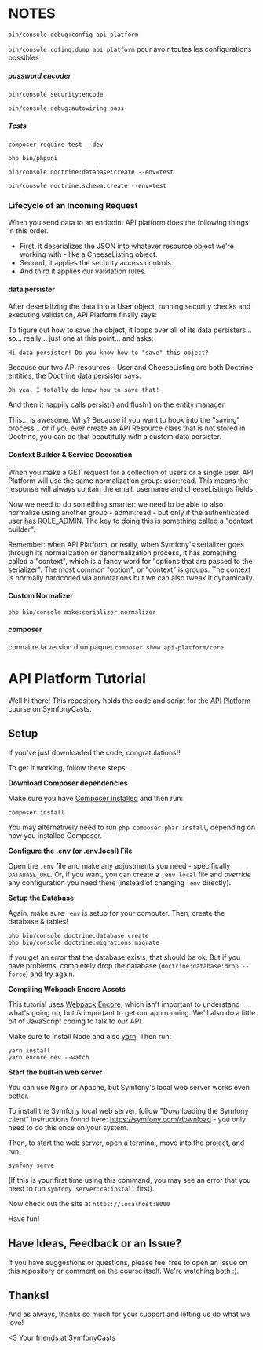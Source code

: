 # NOTES

`bin/console debug:config api_platform`

`bin/console cofing:dump api_platform` pour avoir toutes les configurations possibles

##### password encoder

`bin/console security:encode`

`bin/console debug:autowiring pass`

##### Tests

`composer require test --dev`

`php bin/phpuni`

`bin/console doctrine:database:create --env=test`

`bin/console doctrine:schema:create --env=test`

### Lifecycle of an Incoming Request

When you send data to an endpoint API platform does the following things in this order. 
- First, it deserializes the JSON into whatever resource object we're working with - like a CheeseListing object.
- Second, it applies the security access controls.
- And third it applies our validation rules.

#### data persister

After deserializing the data into a User object, running security checks and executing validation, API Platform finally says:

To figure out how to save the object, it loops over all of its data persisters... so... really... just one at this point... and asks:

    Hi data persister! Do you know how to "save" this object?

Because our two API resources - User and CheeseListing are both Doctrine entities, the Doctrine data persister says:

    Oh yea, I totally do know how to save that!

And then it happily calls persist() and flush() on the entity manager.

This... is awesome. Why? Because if you want to hook into the "saving" process... or if you ever create an API Resource class that is not stored in Doctrine, you can do that beautifully with a custom data persister.

#### Context Builder & Service Decoration

When you make a GET request for a collection of users or a single user, API Platform will use the same normalization group: user:read. This means the response will always contain the email, username and cheeseListings fields.

Now we need to do something smarter: we need to be able to also normalize using another group - admin:read - but only if the authenticated user has ROLE_ADMIN. The key to doing this is something called a "context builder".

Remember: when API Platform, or really, when Symfony's serializer goes through its normalization or denormalization process, it has something called a "context", which is a fancy word for "options that are passed to the serializer". The most common "option", or "context" is groups. The context is normally hardcoded via annotations but we can also tweak it dynamically.

#### Custom Normalizer

`php bin/console make:serializer:normalizer`

#### composer

connaitre la version d'un paquet `composer show api-platform/core`

# API Platform Tutorial

Well hi there! This repository holds the code and script
for the [API Platform](https://symfonycasts.com/screencast/api-platform) course on SymfonyCasts.

## Setup

If you've just downloaded the code, congratulations!!

To get it working, follow these steps:

**Download Composer dependencies**

Make sure you have [Composer installed](https://getcomposer.org/download/)
and then run:

```
composer install
```

You may alternatively need to run `php composer.phar install`, depending
on how you installed Composer.

**Configure the .env (or .env.local) File**

Open the `.env` file and make any adjustments you need - specifically
`DATABASE_URL`. Or, if you want, you can create a `.env.local` file
and *override* any configuration you need there (instead of changing
`.env` directly).

**Setup the Database**

Again, make sure `.env` is setup for your computer. Then, create
the database & tables!

```
php bin/console doctrine:database:create
php bin/console doctrine:migrations:migrate
```

If you get an error that the database exists, that should
be ok. But if you have problems, completely drop the
database (`doctrine:database:drop --force`) and try again.

**Compiling Webpack Encore Assets**

This tutorial uses [Webpack Encore](https://symfonycasts.com/encore),
which isn't important to understand what's going on, but *is* important
to get our app running. We'll also do a little bit of JavaScript coding
to talk to our API.

Make sure to install Node and also [yarn](https://yarnpkg.com).
Then run:

```
yarn install
yarn encore dev --watch
```

**Start the built-in web server**

You can use Nginx or Apache, but Symfony's local web server
works even better.

To install the Symfony local web server, follow
"Downloading the Symfony client" instructions found
here: https://symfony.com/download - you only need to do this
once on your system.

Then, to start the web server, open a terminal, move into the
project, and run:

```
symfony serve
```

(If this is your first time using this command, you may see an
error that you need to run `symfony server:ca:install` first).

Now check out the site at `https://localhost:8000`

Have fun!

## Have Ideas, Feedback or an Issue?

If you have suggestions or questions, please feel free to
open an issue on this repository or comment on the course
itself. We're watching both :).

## Thanks!

And as always, thanks so much for your support and letting
us do what we love!

<3 Your friends at SymfonyCasts
